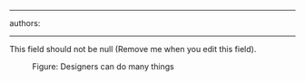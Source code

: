 

---
authors:

---




<span class='intro'> This field should not be null (Remove me when you edit this field). </span>


  <dl>
    <dt><img alt="" class="ms-rteCustom-ImageArea" src="/Standards/Communication/RulesToBetterPowerpointPresentations/PublishingImages/before_after.jpg" /></dt>
    <dd class="ms-rteCustom-FigureNormal">Figure&#58; Designers can do many things</dd>
</dl>



